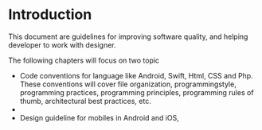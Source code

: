 # Introduction

This document are guidelines for improving software quality, and helping developer to work with designer.

The following chapters will focus on two topic
* Code conventions for language like Android, Swift, Html, CSS and Php. These conventions will cover file organization, programmingstyle, programming practices, programming principles, programming rules of thumb, architectural best practices, etc.
* 
* Design guideline for mobiles in Android and iOS, 

